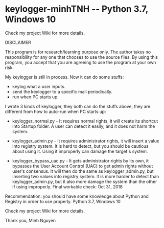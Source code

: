 # keylogger-minhTNH -- Python 3.7, Windows 10
Check my project Wiki for more details.

DISCLAIMER

This program is for research/learning purpose only. The author takes no responsibility for any one that chooses to use the source files. By using this program, you accept that you are agreeing to use the program at your own risk.

My keylogger is still in process. Now it can do some stuffs:

- keylog what a user inputs.
- send the keylogger to a specific mail periodically.
- run when PC starts up.

I wrote 3 kinds of keylogger, they both can do the stuffs above, they are different from how to auto-run when PC starts up:

- keylogger_normal.py - It requires normal rights, it will create its shortcut into Startup folder. A user can detect it easily, and it does not harm the system.

- keylogger_admin.py - It requires administrator rights, it will insert a value into registry system. It is hard to detect, but you should be cautious about using it. Using it improperly can damage the target's system.

- keylogger_bypass_uac.py - It gets administrator rights by its own, it bypasses the User Account Control (UAC) to get admin rights without user's consensus. It will then do the same as keylogger_admin.py, but inserting two values into registry system. It is more harder to detect than keylogger_admin.py, but it also more damage the system than the other if using improperly.
Final workable check: Oct 31, 2018

Recommendation: you should have some knowledge about Python and Registry in order to use properly.
Python 3.7, Windows 10

Check my project Wiki for more details.

Thank you,
Minh Nguyen
